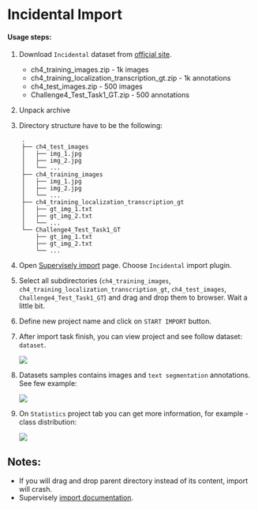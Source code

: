 # Incidental Import

#### Usage steps:
1) Download `Incidental` dataset from [official site](http://rrc.cvc.uab.es/?ch=4&com=downloads).

   * ch4_training_images.zip - 1k images	
   * ch4_training_localization_transcription_gt.zip - 1k annotations
   * ch4_test_images.zip - 500 images	
   * Challenge4_Test_Task1_GT.zip - 500 annotations	


2) Unpack archive

3) Directory structure have to be the following:

```	
	.	
	├── ch4_test_images	
	│   ├── img_1.jpg	
	│   ├── img_2.jpg	
	│   └── ...	
	├── ch4_training_images	
	│   ├── img_1.jpg	
	│   ├── img_2.jpg	
	│   └── ...	
	├── ch4_training_localization_transcription_gt	
	│   ├── gt_img_1.txt	
	│   ├── gt_img_2.txt	
	│   └── ...	
	└── Challenge4_Test_Task1_GT	
	    ├── gt_img_1.txt	
	    ├── gt_img_2.txt	
	    └── ...
```
 
4) Open [Supervisely import](supervise.ly/import) page. Choose `Incidental` import plugin.

5) Select all subdirectories (`ch4_training_images`, `ch4_training_localization_transcription_gt`, `ch4_test_images`, `Challenge4_Test_Task1_GT`) and drag and drop them to browser. Wait a little bit.

6) Define new project name and click on `START IMPORT` button.

7) After import task finish, you can view project and see follow dataset: `dataset`.

    ![](https://i.imgur.com/f957k9a.png)

8) Datasets samples contains images and `text segmentation` annotations. See few example:

    ![](https://i.imgur.com/O4j3Est.png)
    

9) On `Statistics` project tab you can get more information, for example - class distribution:

    ![](https://i.imgur.com/psrqe95.png)
    
## Notes:
* If you will drag and drop parent directory instead of its content, import will crash.
* Supervisely [import documentation](https://docs.supervise.ly/import/).
